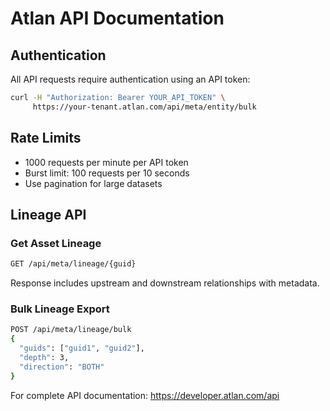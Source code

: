 # Atlan API Documentation

## Authentication

All API requests require authentication using an API token:

```bash
curl -H "Authorization: Bearer YOUR_API_TOKEN" \
     https://your-tenant.atlan.com/api/meta/entity/bulk
```

## Rate Limits

- 1000 requests per minute per API token
- Burst limit: 100 requests per 10 seconds
- Use pagination for large datasets

## Lineage API

### Get Asset Lineage
```bash
GET /api/meta/lineage/{guid}
```

Response includes upstream and downstream relationships with metadata.

### Bulk Lineage Export
```bash
POST /api/meta/lineage/bulk
{
  "guids": ["guid1", "guid2"],
  "depth": 3,
  "direction": "BOTH"
}
```

For complete API documentation: https://developer.atlan.com/api